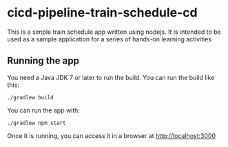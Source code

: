 # cicd-pipeline-train-schedule-cd

This is a simple train schedule app written using nodejs. It is intended to be used as a sample application for a series of hands-on learning activities

## Running the app

You need a Java JDK 7 or later to run the build. You can run the build like this:

    ./gradlew build

You can run the app with:

    ./gradlew npm_start

Once it is running, you can access it in a browser at [http://localhost:3000](http://localhost:3000)

